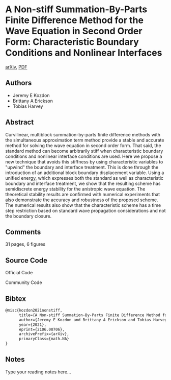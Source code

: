 
# A Non-stiff Summation-By-Parts Finite Difference Method for the Wave Equation in Second Order Form: Characteristic Boundary Conditions and Nonlinear Interfaces

[arXiv](https://arxiv.org/abs/2106.0706), [PDF](https://arxiv.org/pdf/2106.0706.pdf)

## Authors

- Jeremy E Kozdon
- Brittany A Erickson
- Tobias Harvey

## Abstract

Curvilinear, multiblock summation-by-parts finite difference methods with the simultaneous approximation term method provide a stable and accurate method for solving the wave equation in second order form. That said, the standard method can become arbitrarily stiff when characteristic boundary conditions and nonlinear interface conditions are used. Here we propose a new technique that avoids this stiffness by using characteristic variables to "upwind" the boundary and interface treatment. This is done through the introduction of an additional block boundary displacement variable. Using a unified energy, which expresses both the standard as well as characteristic boundary and interface treatment, we show that the resulting scheme has semidiscrete energy stability for the anistropic wave equation. The theoretical stability results are confirmed with numerical experiments that also demonstrate the accuracy and robustness of the proposed scheme. The numerical results also show that the characteristic scheme has a time step restriction based on standard wave propagation considerations and not the boundary closure.

## Comments

31 pages, 6 figures

## Source Code

Official Code



Community Code



## Bibtex

```tex
@misc{kozdon2021nonstiff,
      title={A Non-stiff Summation-By-Parts Finite Difference Method for the Wave Equation in Second Order Form: Characteristic Boundary Conditions and Nonlinear Interfaces}, 
      author={Jeremy E Kozdon and Brittany A Erickson and Tobias Harvey},
      year={2021},
      eprint={2106.00706},
      archivePrefix={arXiv},
      primaryClass={math.NA}
}
```

## Notes

Type your reading notes here...

